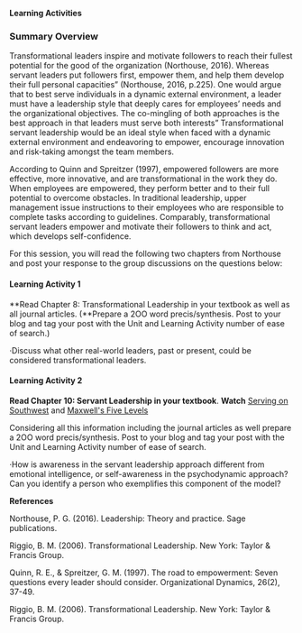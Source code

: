  **Learning Activities**

### **Summary Overview**

Transformational leaders inspire and motivate followers to reach their fullest potential for the good of the organization \(Northouse, 2016\). Whereas servant leaders put followers first, empower them, and help them develop their full personal capacities” \(Northouse, 2016, p.225\). One would argue that to best serve individuals in a dynamic external environment, a leader must have a leadership style that deeply cares for employees’ needs and the organizational objectives. The co-mingling of both approaches is the best approach in that leaders must serve both interests” Transformational servant leadership would be an ideal style when faced with a dynamic external environment and endeavoring to empower, encourage innovation and risk-taking amongst the team members.

According to Quinn and Spreitzer \(1997\), empowered followers are more effective, more innovative, and are transformational in the work they do. When employees are empowered, they perform better and to their full potential to overcome obstacles. In traditional leadership, upper management issue instructions to their employees who are responsible to complete tasks according to guidelines. Comparably, transformational servant leaders empower and motivate their followers to think and act, which develops self-confidence.

For this session, you will read the following two chapters from Northouse and post your response to the group discussions on the questions below:

#### **Learning Activity 1**

**Read Chapter 8: Transformational Leadership in your textbook as well as all journal articles. \(**Prepare a 2OO word precis/synthesis. Post to  your blog and tag your post with the Unit and Learning Activity number of ease of search.\)

·Discuss what other real-world leaders, past or present, could be considered transformational leaders.

#### **Learning Activity 2**

**Read Chapter 10: Servant Leadership in your textbook**.
**Watch**   [Serving on Southwest](http://www.youtube.com/watch?v=6TgR95vnM0c) and  [Maxwell's Five Levels](https://www.youtube.com/watch?v=aPwXeg8ThWI)

Considering all this information including the journal articles as well prepare a 2OO word precis/synthesis. Post to your blog and tag your post with the Unit and Learning Activity number of ease of search.

·How is awareness in the servant leadership approach different from emotional intelligence, or self-awareness in the psychodynamic approach? Can you identify a person who exemplifies this component of the model?



**References**

Northouse, P. G. \(2016\). Leadership: Theory and practice. Sage publications.

Riggio, B. M. \(2006\). Transformational Leadership. New York: Taylor & Francis Group.

Quinn, R. E., & Spreitzer, G. M. \(1997\). The road to empowerment: Seven questions every leader should consider. Organizational Dynamics, 26\(2\), 37-49.

Riggio, B. M. \(2006\). Transformational Leadership. New York: Taylor & Francis Group.


